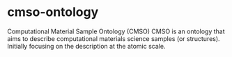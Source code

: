 # cmso-ontology
Computational Material Sample Ontology (CMSO)
CMSO is an ontology that aims to describe computational materials science samples (or structures). Initially focusing on the description at the atomic scale.